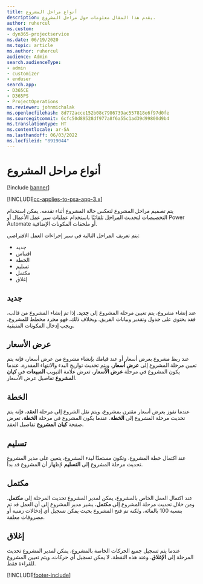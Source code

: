 ```yaml
---
title: أنواع مراحل المشروع
description: يقدم هذا المقال معلومات حول مراحل المشروع.
author: ruhercul
ms.custom:
- dyn365-projectservice
ms.date: 06/19/2020
ms.topic: article
ms.author: ruhercul
audience: Admin
search.audienceType:
- admin
- customizer
- enduser
search.app:
- D365CE
- D365PS
- ProjectOperations
ms.reviewer: johnmichalak
ms.openlocfilehash: 8d772acce152b08c7986739ac557818e6f97d0fe
ms.sourcegitcommit: 6cfc50d89528df977a8f6a55c1ad39d99800d9b4
ms.translationtype: HT
ms.contentlocale: ar-SA
ms.lasthandoff: 06/03/2022
ms.locfileid: "8919044"
---
```

# <a name="project-stage-types"></a>أنواع مراحل المشروع 

[!include [banner](../includes/psa-now-project-operations.md)]

[!INCLUDE[cc-applies-to-psa-app-3.x](../includes/cc-applies-to-psa-app-3x.md)]

يتم تصميم مراحل المشروع لتعكس حالة المشروع أثناء تقدمه. يمكن استخدام التخصيصات لتحديث المراحل تلقائيًا باستخدام عمليات سير عمل الأعمال أو Power Automate أو ملحقات المكونات الإضافية.

يتم تعريف المراحل التالية في سير إجراءات العمل‬ الافتراضي:

- جديد
- اقتباس
- الخطة
- تسليم
- ‏‫مكتمل‬
- إغلاق 

## <a name="new"></a>جديد

عند إنشاء مشروع، يتم تعيين مرحلة المشروع إلى **جديد**. إذا تم إنشاء المشروع من قالب، فقد يحتوي على جدول وتقدير وبيانات الفريق. وبخلاف ذلك، فهو مجرد مخطط للمشروع، ويجب إدخال المكونات المتبقية.

## <a name="quote"></a>عرض الأسعار

عند ربط مشروع بعرض أسعار أو عند قيامك بإنشاء مشروع من عرض أسعار، فإنه يتم تعيين مرحلة المشروع إلى **عرض أسعار**، ويتم تحديث تواريخ البدء والانتهاء المقدرة. عندما يكون المشروع في مرحلة **عرض الأسعار**، تعرض علامة التبويب **المبيعات** في **كيان المشروع** تفاصيل عرض الأسعار.

## <a name="plan"></a>الخطة

عندما تفوز بعرض أسعار مقترن بمشروع، ويتم نقل الشروع إلى مرحلة **العقد**، فإنه يتم تحديث مرحلة المشروع إلى **الخطة**. عندما يكون المشروع في مرحلة **الخطة**، تعرض صفحة **كيان المشروع** تفاصيل العقد.

## <a name="deliver"></a>تسليم

عند اكتمال خطة المشروع، وتكون مستعدًا لبدء المشروع، يتعين على مدير المشروع تحديث مرحلة المشروع إلى **التسليم** لإظهار أن المشروع قد بدأ.

## <a name="complete"></a>‏‫مكتمل‬ 

عند اكتمال العمل الخاص بالمشروع، يمكن لمدير المشروع تحديث المرحلة إلى **مكتمل**. ومن خلال تحديث مرحلة المشروع إلى **مكتمل**، يشير مدير المشروع إلى أن العمل قد تم بنسبة 100 بالمائة، ولكنه تم فتح المشروع بحيث يمكن تسجيل أي إدخالات زمنية أو مصروفات معلقة.

## <a name="close"></a>إغلاق

عندما يتم تسجيل جميع الحركات الخاصة بالمشروع، يمكن لمدير المشروع تحديث المرحلة إلى **الإغلاق**. وعند هذه النقطة، لا يمكن تسجيل أي حركات، ويتم تعيين المشروع للقراءة فقط.


[!INCLUDE[footer-include](../includes/footer-banner.md)]
